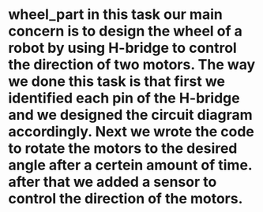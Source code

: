 # wheel_part in this task our main concern is to design the wheel of a robot by using H-bridge to control the direction of two motors. The way we done this task is that first we identified each pin of the H-bridge and we designed the circuit diagram accordingly. Next we wrote the code to rotate the motors to the desired angle after a certein amount of time. after that we added a sensor to control the direction of the motors.
